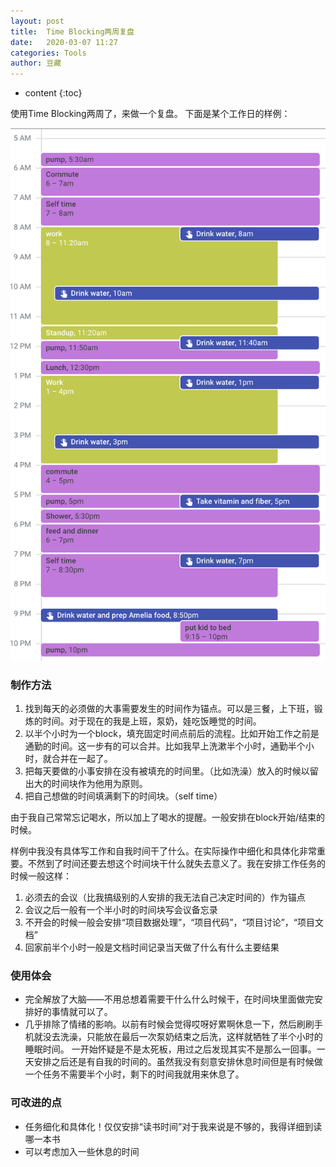 ```yaml
---
layout: post
title:  Time Blocking两周复盘
date:   2020-03-07 11:27
categories: Tools
author: 豆藏
---
```


* content
{:toc}

使用Time Blocking两周了，来做一个复盘。
下面是某个工作日的样例：




![](https://github.com/bchen4/bchen4.github.io/raw/master/img/20200307/timeblock_2w.png)

### 制作方法
1. 找到每天的必须做的大事需要发生的时间作为锚点。可以是三餐，上下班，锻炼的时间。对于现在的我是上班，泵奶，娃吃饭睡觉的时间。
2. 以半个小时为一个block，填充固定时间点前后的流程。比如开始工作之前是通勤的时间。这一步有的可以合并。比如我早上洗漱半个小时，通勤半个小时，就合并在一起了。
3. 把每天要做的小事安排在没有被填充的时间里。（比如洗澡）放入的时候以留出大的时间块作为他用为原则。
4. 把自己想做的时间填满剩下的时间块。（self time）

由于我自己常常忘记喝水，所以加上了喝水的提醒。一般安排在block开始/结束的时候。

样例中我没有具体写工作和自我时间干了什么。在实际操作中细化和具体化非常重要。不然到了时间还要去想这个时间块干什么就失去意义了。我在安排工作任务的时候一般这样：
1. 必须去的会议（比我搞级别的人安排的我无法自己决定时间的）作为锚点
2. 会议之后一般有一个半小时的时间块写会议备忘录
3. 不开会的时候一般会安排“项目数据处理”，“项目代码”，“项目讨论”，“项目文档”
4. 回家前半个小时一般是文档时间记录当天做了什么有什么主要结果

### 使用体会
* 完全解放了大脑——不用总想着需要干什么什么时候干，在时间块里面做完安排好的事情就可以了。
* 几乎排除了情绪的影响。以前有时候会觉得哎呀好累啊休息一下，然后刷刷手机就没去洗澡，只能放在最后一次泵奶结束之后洗，这样就牺牲了半个小时的睡眠时间。
一开始怀疑是不是太死板，用过之后发现其实不是那么一回事。一天安排之后还是有自我的时间的。虽然我没有刻意安排休息时间但是有时候做一个任务不需要半个小时，剩下的时间我就用来休息了。

### 可改进的点
* 任务细化和具体化！仅仅安排“读书时间”对于我来说是不够的，我得详细到读哪一本书
* 可以考虑加入一些休息的时间

